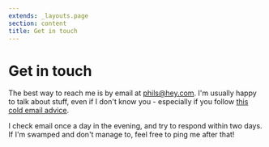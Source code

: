 ```yaml
---
extends: _layouts.page
section: content
title: Get in touch
---
```

# Get in touch

The best way to reach me is by email at [phils@hey.com](mailto:phils@hey.com). I'm usually happy to talk about stuff, even if I don't know you - especially if you follow [this cold email advice](https://sriramk.com/coldemail).

I check email once a day in the evening, and try to respond within two days. If I'm swamped and don't manage to, feel free to ping me after that!
